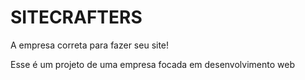 # SITECRAFTERS

A empresa correta para fazer seu site!

Esse é um projeto de uma empresa focada em desenvolvimento web 